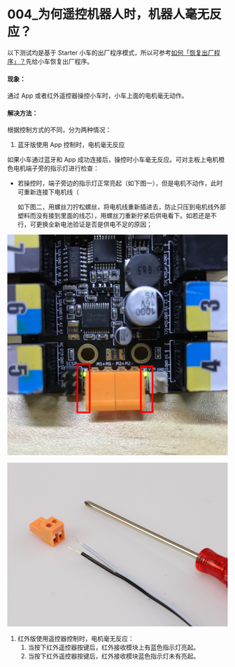 # 004\_为何遥控机器人时，机器人毫无反应？

以下测试均是基于 Starter 小车的出厂程序模式，所以可参考[如何「恢复出厂程序」？](../tips/ru-he-hui-fu-chu-chang-cheng-xu.md)先给小车恢复出厂程序。

#### 现象：

通过 App 或者红外遥控器操控小车时，小车上面的电机毫无动作。

#### 解决方法：

根据控制方式的不同，分为两种情况：

1. 蓝牙版使用 App 控制时，电机毫无反应

如果小车通过蓝牙和 App 成功连接后，操控时小车毫无反应。可对主板上电机橙色电机端子旁的指示灯进行检查：

* 若操控时，端子旁边的指示灯正常亮起（如下图一），但是电机不动作，此时可重新连接下电机线（

  如下图二，用螺丝刀拧松螺丝，将电机线重新插进去，防止只压到电机线外部塑料而没有接到里面的线芯），用螺丝刀重新拧紧后供电看下。如若还是不行，可更换全新电池验证是否是供电不足的原因；

![&#x56FE;&#x4E00;](../.gitbook/assets/orionmotor-fu-ben.jpg)

![&#x56FE;&#x4E8C;](../.gitbook/assets/starter-dian-ji-xian.png)

1. 红外版使用遥控器控制时，电机毫无反应：
   1. 当按下红外遥控器按键后，红外接收模块上有蓝色指示灯亮起。
   2. 当按下红外遥控器按键后，红外接收模块蓝色指示灯未有亮起。




